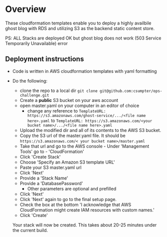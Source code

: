 # Overview

These cloudformation templates enable you to deploy a highly availbile ghost blog with RDS and utilizing S3 as the backend static content store.

PS: ALL Stacks are deployed OK but ghost blog does not work (503 Service Temporarily Unavailable) error

## Deployment instructions

* Code is written in AWS cloudformation templates with yaml formatting
* Do the following:
  * clone the repo to a local dir `git clone git@github.com:csumpter/ops-challenge.git`
  * Create a __public__ S3 bucket on your aws account
  * open master.yaml on your computer in an editor of choice
    * change any reference to `TemplateURL: https://s3.amazonaws.com/ghost-service/.../<file name here>.yaml` to `TemplateURL: https://s3.amazonaws.com/<your bucket name>/.../<file name here>.yaml`
  * Upload the modified dir and all of its contents to the AWS S3 bucket.
  * Copy the S3 url of the master.yaml file. It should be `https://s3.amazonaws.com/< your bucket name>/master.yaml`
  * Take that url and go to the AWS console - Under 'Management Tools' go to - 'CloudFormation'
  * Click 'Create Stack'
  * Choose 'Specify an Amazon S3 template URL'
  * Paste your S3 master.yaml url
  * Click 'Next'
  * Provide a 'Stack Name'
  * Provide a 'DatabasePassword'
     * Other parameters are optional and prefilled
  * Click 'Next'
  * Click 'Next' again to go to the final setup page.
  * Check the box at the bottom 'I acknowledge that AWS CloudFormation might create IAM resources with custom names.'
  * Click 'Create'

  Your stack will now be created. This takes about 20-25 minutes under the current build.